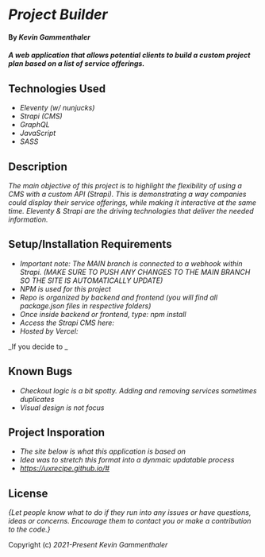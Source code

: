 # _Project Builder_

#### By _Kevin Gammenthaler_

#### _A web application that allows potential clients to build a custom project plan based on a list of service offerings._

## Technologies Used

- _Eleventy (w/ nunjucks)_
- _Strapi (CMS)_
- _GraphQL_
- _JavaScript_
- _SASS_

## Description

_The main objective of this project is to highlight the flexibility of using a CMS with a custom API (Strapi). This is demonstrating a way companies could display their service offerings, while making it interactive at the same time. Eleventy & Strapi are the driving technologies that deliver the needed information._

## Setup/Installation Requirements

- _Important note: The MAIN branch is connected to a webhook within Strapi. (MAKE SURE TO PUSH ANY CHANGES TO THE MAIN BRANCH SO THE SITE IS AUTOMATICALLY UPDATE)_
- _NPM is used for this project_
- _Repo is organized by backend and frontend (you will find all package.json files in respective folders)_
- _Once inside backend or frontend, type: npm install_
- _Access the Strapi CMS here:_
- _Hosted by Vercel:_

_If you decide to _

## Known Bugs

- _Checkout logic is a bit spotty. Adding and removing services sometimes duplicates_
- _Visual design is not focus_

## Project Insporation

- _The site below is what this application is based on_
- _Idea was to stretch this format into a dynmaic updatable process_
- _https://uxrecipe.github.io/#_

## License

_{Let people know what to do if they run into any issues or have questions, ideas or concerns. Encourage them to contact you or make a contribution to the code.}_

Copyright (c) _2021-Present_ _Kevin Gammenthaler_
